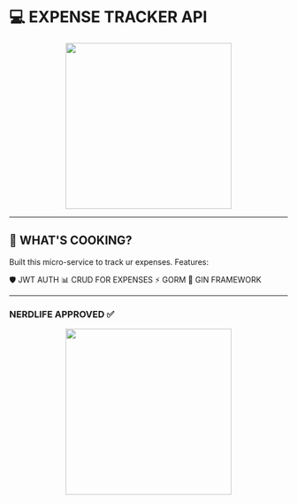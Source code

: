 # 💻 EXPENSE TRACKER API 

<div align="center">
  <img src="https://media1.tenor.com/m/opUBGwM4o48AAAAC/ghoul.gif" width="300">
</div>

---

## 🤖 WHAT'S COOKING?
Built this micro-service to track ur expenses. Features:

🛡️ JWT AUTH
📊 CRUD FOR EXPENSES
⚡ GORM
🚀 GIN FRAMEWORK

---

### NERDLIFE APPROVED ✅
<div align="center">
  <img src="https://media1.tenor.com/m/3mXPpfYE2mkAAAAC/nerd-nerds.gif" width="300">
</div>
